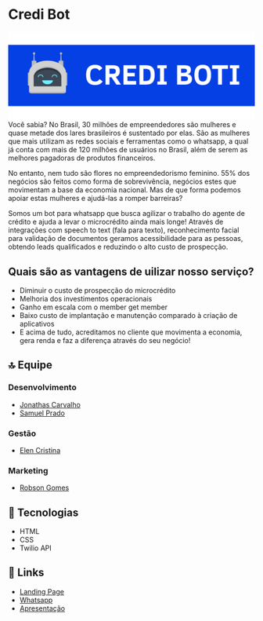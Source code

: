# Credi Bot
![Banner](banner.png)
Você sabia? No Brasil, 30 milhões de empreendedores são mulheres e quase metade dos lares brasileiros é sustentado por elas.
São as mulheres que mais utilizam as redes sociais e ferramentas como o whatsapp, a qual já conta com mais de 120 milhões de usuários no Brasil, além de serem as melhores pagadoras de produtos financeiros.

No entanto, nem tudo são flores no empreendedorismo feminino. 55% dos negócios são feitos como forma de sobrevivência, negócios estes que movimentam a base da economia nacional. Mas de que forma podemos apoiar estas mulheres e ajudá-las a romper barreiras?

Somos um bot para whatsapp que busca agilizar o trabalho do agente de crédito e ajuda a levar o microcrédito ainda mais longe!
Através de integrações com speech to text (fala para texto), reconhecimento facial para validação de documentos geramos acessibilidade para as pessoas, obtendo leads qualificados e reduzindo o alto custo de prospecção.

## Quais são as vantagens de uilizar nosso serviço?
- Diminuir o custo de prospecção do microcrédito
- Melhoria dos investimentos operacionais
- Ganho em escala com o member get member
- Baixo custo de implantação e manutenção comparado à criação de aplicativos
- E acima de tudo, acreditamos no cliente que movimenta a economia, gera renda e faz a diferença através do seu negócio!

## 🔝 Equipe

### Desenvolvimento
- [Jonathas Carvalho](https://www.linkedin.com/in/jonathasfcarvalho/)
- [Samuel Prado](https://www.linkedin.com/in/assodepicche/)

### Gestão
- [Elen Cristina](https://www.linkedin.com/in/elen-cristina/)

### Marketing
- [Robson Gomes](https://www.linkedin.com/in/ogoms/)

## 🔧 Tecnologias
- HTML
- CSS
- Twilio API

## 🔗 Links
- [Landing Page](https://credibot.netlify.app/)
- [Whatsapp](https://wa.me/14155238886)
- [Apresentação](https://youtu.be/HA1AiwabzxM)
